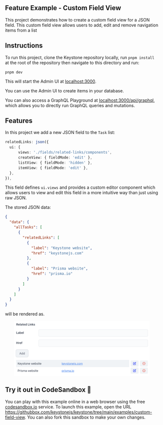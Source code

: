 ## Feature Example - Custom Field View

This project demonstrates how to create a custom field view for a JSON field. This custom field view allows users to add, edit and remove navigation items from a list

## Instructions

To run this project, clone the Keystone repository locally, run `pnpm install` at the root of the repository then navigate to this directory and run:

```shell
pnpm dev
```

This will start the Admin UI at [localhost:3000](http://localhost:3000).

You can use the Admin UI to create items in your database.

You can also access a GraphQL Playground at [localhost:3000/api/graphql](http://localhost:3000/api/graphql), which allows you to directly run GraphQL queries and mutations.

## Features

In this project we add a new JSON field to the `Task` list:

```typescript
relatedLinks: json({
  ui: {
      views: './fields/related-links/components',
      createView: { fieldMode: 'edit' },
      listView: { fieldMode: 'hidden' },
      itemView: { fieldMode: 'edit' },
  },
}),
```

This field defines `ui.views` and provides a custom editor component which allows users to view and edit this field in a more intuitive way than just using raw JSON.

The stored JSON data:

```json
{
  "data": {
    "allTasks": [
      {
        "relatedLinks": [
          {
            "label": "Keystone website",
            "href": "keystonejs.com"
          },
          {
            "label": "Prisma website",
            "href": "prisma.io"
          }
        ]
      }
    ]
  }
}
```

will be rendered as.

<div align="center">
  <img src="./custom-field-ui.png" width="445">
</div>

## Try it out in CodeSandbox 🧪

You can play with this example online in a web browser using the free [codesandbox.io](https://codesandbox.io/) service. To launch this example, open the URL <https://githubbox.com/keystonejs/keystone/tree/main/examples/custom-field-view>. You can also fork this sandbox to make your own changes.
